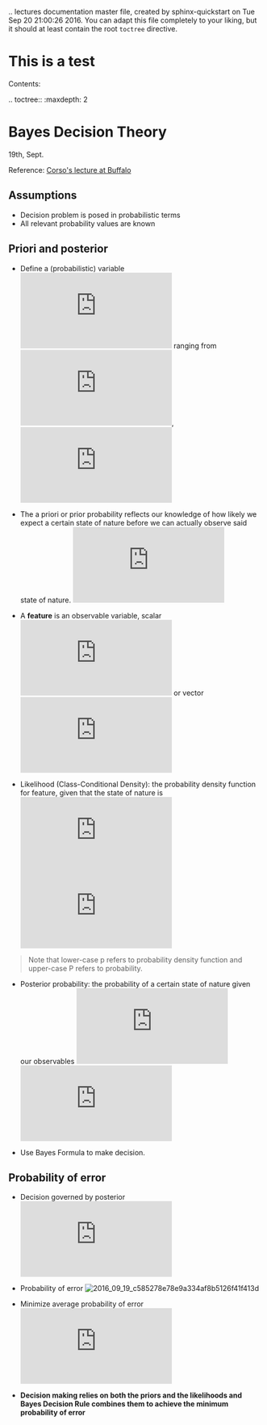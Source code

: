 .. lectures documentation master file, created by
   sphinx-quickstart on Tue Sep 20 21:00:26 2016.
   You can adapt this file completely to your liking, but it should at least
   contain the root `toctree` directive.

This is a test
===================================================

Contents:

.. toctree::
   :maxdepth: 2

Bayes Decision Theory
=====================================
19th, Sept.

Reference: [Corso's lecture at Buffalo](https://www.cse.buffalo.edu/~jcorso/t/CSE555/files/lecture_bayesiandecision.pdf)

Assumptions
--------------------
* Decision problem is posed in probabilistic terms
* All relevant probability values are known

Priori and posterior
--------------------
* Define a (probabilistic) variable ![equation](http://latex.codecogs.com/svg.latex?%5Comega) ranging from ![equation](http://latex.codecogs.com/svg.latex?%5Comega_i%2C%20i%3D1%2C%5Cdots%2Cc),
![equation](http://latex.codecogs.com/svg.latex?%5Csum_%7Bi%3D1%7D%5EcP%28%5Comega%3D%5Comega_i%29%3D1)

* The a priori or prior probability reflects our knowledge of how likely we expect a certain state of nature before we can actually observe said state of nature.
![equation](http://latex.codecogs.com/svg.latex?P%28%5Comega%3D%5Comega_i%29)

* A **feature** is an observable variable, scalar ![equation](http://latex.codecogs.com/svg.latex?x) or vector ![equation](http://latex.codecogs.com/svg.latex?%5Cmathbf%7Bx%7D)

* Likelihood (Class-Conditional Density): the probability density function for feature, given that the state of nature is ![equation](http://latex.codecogs.com/svg.latex?%5Comega)
![equation](http://latex.codecogs.com/svg.latex?p%28%5Cmathbf%7Bx%7D%7C%5Comega%29)

> Note that lower-case p refers to  probability density function and upper-case P refers to probability.

* Posterior probability: the probability of a certain state of nature
given our observables
![equation](http://latex.codecogs.com/svg.latex?P%28%5Comega%2C%20%5Cmathbf%7Bx%7D%29%20%3D%20P%28%5Comega%7C%5Cmathbf%7Bx%7D%29p%28%5Cmathbf%7Bx%7D%29%20%3D%20p%28%5Cmathbf%7Bx%7D%7C%5Comega%29P%28%5Comega%29)
![equation](http://latex.codecogs.com/svg.latex?P%28%5Comega%7C%5Cmathbf%7Bx%7D%29%3D%5Cfrac%7BP%28%5Comega%2C%20%5Cmathbf%7Bx%7D%29%7D%7Bp%28%5Cmathbf%7Bx%7D%29%7D%3D%5Cfrac%7Bp%28%5Cmathbf%7Bx%7D%7C%5Comega%29P%28%5Comega%29%7D%7B%5Csum_ip%28%5Cmathbf%7Bx%7D%7C%5Comega_i%29P%28%5Comega_i%29%7D)

* Use Bayes Formula to make decision.

Probability of error
--------------------
* Decision governed by posterior
![equation](http://latex.codecogs.com/svg.latex?%5Comega%5E%2A%3D%5Carg%5Cmax_iP%28%5Comega_i%7C%5Cmathbf%7Bx%7D%29)
* Probability of error
![2016_09_19_c585278e78e9a334af8b5126f41f413d](http://oa5omjl18.bkt.clouddn.com/2016_09_19_c585278e78e9a334af8b5126f41f413d.png "Add Description")

* Minimize average probability of error
![equation](http://latex.codecogs.com/svg.latex?%5Cmin%20P%28error%29%3D%5Cint_%7B-%5Cinfty%7D%5E%7B%2B%5Cinfty%7DP%28error%7C%5Cmathbf%7Bx%7D%29P%28%5Cmathbf%7Bx%7D%29d%5Cmathbf%7Bx%7D)

* **Decision making relies on both the priors and the likelihoods and Bayes Decision Rule combines them to achieve the minimum probability of error**